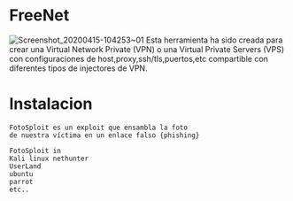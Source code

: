 # FreeNet

![Screenshot_20200415-104253~01](https://user-images.githubusercontent.com/63724386/79358703-304be400-7f07-11ea-81ec-62849e97d800.png)
Esta herramienta ha sido creada para crear una Virtual Network Private (VPN) o una Virtual Private Servers (VPS) con configuraciones de host,proxy,ssh/tls,puertos,etc compartible con diferentes tipos de injectores de VPN.

# Instalacion
    FotoSploit es un exploit que ensambla la foto
    de nuestra víctima en un enlace falso {phishing}
   
    FotoSploit in
    Kali linux nethunter
    UserLand
    ubuntu
    parrot
    etc..
